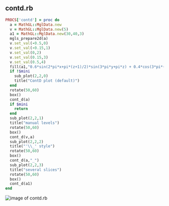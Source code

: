 
## contd.rb

```ruby
PROCS['contd'] = proc do
  a = MathGL::MglData.new
  v = MathGL::MglData.new(5)
  a1 = MathGL::MglData.new(30,40,3)
  mgls_prepare2d(a)
  v.set_val(-0.5,0)
  v.set_val(-0.15,1)
  v.set_val(0,2)
  v.set_val(0.15,3)
  v.set_val(0.5,4)
  fill(a1,"0.6*sin(2*pi*x+pi*(z+1)/2)*sin(3*pi*y+pi*z) + 0.4*cos(3*pi*(x*y)+pi*(z+1)^2/2)")
  if !$mini
    sub_plot(2,2,0)
    title("ContD plot (default)")
  end
  rotate(50,60)
  box()
  cont_d(a)
  if $mini
    return
  end
  sub_plot(2,2,1)
  title("manual levels")
  rotate(50,60)
  box()
  cont_d(v,a)
  sub_plot(2,2,2)
  title("'\\_' style")
  rotate(50,60)
  box()
  cont_d(a,"_")
  sub_plot(2,2,3)
  title("several slices")
  rotate(50,60)
  box()
  cont_d(a1)
end


```
![image of contd.rb](https://raw.github.com/masa16/ruby-mathgl-sample/master/samples/contd/contd.png)
